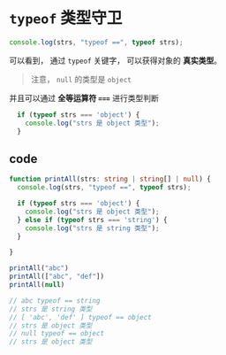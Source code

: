 # `typeof` 类型守卫


```ts
console.log(strs, "typeof ==", typeof strs);
```

可以看到， 通过 `typeof` 关键字， 可以获得对象的 **真实类型**。

> 注意， `null` 的类型是 `object`

并且可以通过 **全等运算符 `===`** 进行类型判断

```ts
  if (typeof strs === 'object') {
    console.log("strs 是 object 类型");
  }
```


## code

```ts
function printAll(strs: string | string[] | null) {
  console.log(strs, "typeof ==", typeof strs);

  if (typeof strs === 'object') {
    console.log("strs 是 object 类型");
  } else if (typeof strs === 'string') {
    console.log("strs 是 string 类型");
  }

}

printAll("abc")
printAll(["abc", "def"])
printAll(null)

// abc typeof == string
// strs 是 string 类型
// [ 'abc', 'def' ] typeof == object
// strs 是 object 类型
// null typeof == object
// strs 是 object 类型
```
